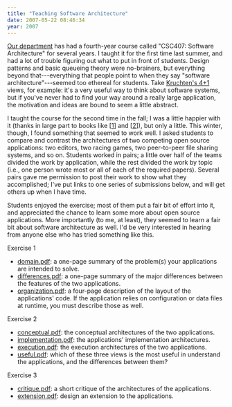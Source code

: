 ```yaml
---
title: "Teaching Software Architecture"
date: 2007-05-22 08:46:34
year: 2007
---
```

<a href="http://www.cs.toronto.edu">Our department</a> has had a fourth-year course called "CSC407: Software Architecture" for several years.  I taught it for the first time last summer, and had a lot of trouble figuring out what to put in front of students.  Design patterns and basic queueing theory were no-brainers, but everything beyond that---everything that people point to when they say "software architecture"---seemed too ethereal for students.  Take <a href="http://www.win.tue.nl/~mchaudro/sa2004/Kruchten4+1.pdf">Kruchten's 4+1</a> views, for example: it's a very useful way to think about software systems, but if you've never had to find your way around a really large application, the motivation and ideas are bound to seem a little abstract.

I taught the course for the second time in the fall; I was a little happier with it (thanks in large part to books like [<a href="http://www.amazon.com/Software-Architecture-Primer-John-Reekie/dp/0646458418">1</a>] and [<a href="http://www.amazon.com/Essential-Software-Architecture-Ian-Gorton/dp/3540287132">2</a>]), but only a little.  This winter, though, I found something that seemed to work well.  I asked students to compare and contrast the architectures of two competing open source applications: two editors, two racing games, two peer-to-peer file sharing systems, and so on. Students worked in pairs; a little over half of the teams divided the work by application, while the rest divided the work by topic (i.e., one person wrote most or all of each of the required papers).  Several pairs gave me permission to post their work to show what they accomplished; I've put links to one series of submissions below, and will get others up when I have time.

Students enjoyed the exercise; most of them put a fair bit of effort into it, and appreciated the chance to learn some more about open source applications.  More importantly (to me, at least), they seemed to learn a fair bit about software architecture as well.  I'd be very interested in hearing from anyone else who has tried something like this.

Exercise 1
<ul>
	<li><a href="http://www.third-bit.com/architecture/domain.pdf">domain.pdf</a>:   a one-page summary of the problem(s) your applications are intended   to solve.</li>
	<li><a href="http://www.third-bit.com/architecture/differences.pdf">differences.pdf</a>:   a one-page summary of the major differences between the features of   the two applications.</li>
	<li><a href="http://www.third-bit.com/architecture/organization.pdf">organization.pdf</a>:   a four-page description of the layout of the applications' code.  If   the application relies on configuration or data files at runtime,   you must describe those as well.</li>
</ul>
Exercise 2
<ul>
	<li><a href="http://www.third-bit.com/architecture/conceptual.pdf">conceptual.pdf</a>:   the conceptual architectures of the two applications.</li>
	<li><a href="http://www.third-bit.com/architecture/implementation.pdf">implementation.pdf</a>:   the applications' implementation architectures.</li>
	<li><a href="http://www.third-bit.com/architecture/execution.pdf">execution.pdf</a>:   the execution architectures of the two applications.</li>
	<li><a href="http://www.third-bit.com/architecture/useful.pdf">useful.pdf</a>:   which of these three views is the most useful in understand the   applications, and the differences between them?</li>
</ul>
Exercise 3
<ul>
	<li><a href="http://www.third-bit.com/architecture/critique.pdf">critique.pdf</a>:   a short critique of the architectures of the applications.</li>
	<li><a href="http://www.third-bit.com/architecture/extension.pdf">extension.pdf</a>:   design an extension to the applications.</li>
</ul>
